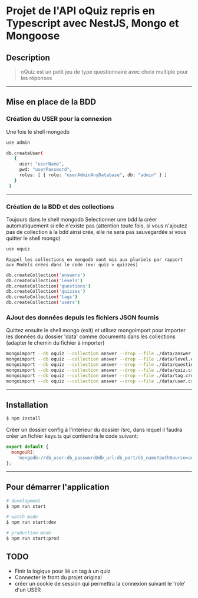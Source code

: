 # Projet de l'API oQuiz repris en Typescript avec NestJS, Mongo et Mongoose

## Description

> oQuiz est un petit jeu de type questionnaire avec choix multiple pour les réponses

---

## Mise en place de la BDD

### Création du USER pour la connexion

Une fois le shell mongodb

```bash
use admin

db.createUser(
   {
     user: "userName",
     pwd: "userPassword",
     roles: [ { role: "userAdminAnyDatabase", db: "admin" } ]
   }
 )

```

---

### Création de la BDD et des collections

Toujours dans le shell mongodb
Selectionner une bdd la créer automatiquement si elle n'existe pas (attention toute fois, si vous n'ajoutez pas de collection à la bdd ainsi crée, elle ne sera pas sauvegardée si vous quitter le shell mongo)

```bash
use oquiz
```

`Rappel les collections en mongodb sont mis aux pluriels par rapport aux Models crées dans le code (ex: quiz > quizzes)`

```bash
db.createCollection('answers')
db.createCollection('levels')
db.createCollection('questions')
db.createCollection('quizzes')
db.createCollection('tags')
db.createCollection('users')
```

### AJout des données depuis les fichiers JSON fournis

Quittez ensuite le shell mongo (exit) et utlisez mongoimport pour importer les données du dossier 'data' comme documents dans les collections (adapter le chemin du fichier à importer)

```bash
mongoimport --db oquiz --collection answer --drop --file ./data/answer.crud.json
mongoimport --db oquiz --collection answer --drop --file ./data/level.crud.json
mongoimport --db oquiz --collection answer --drop --file ./data/question.crud.json
mongoimport --db oquiz --collection answer --drop --file ./data/quiz.crud.json
mongoimport --db oquiz --collection answer --drop --file ./data/tag.crud.json
mongoimport --db oquiz --collection answer --drop --file ./data/user.crud.json
```

---

## Installation

```bash
$ npm install
```

Créer un dossier config à l'intérieur du dossier /src, dans lequel il faudra créer un fichier keys.ts qui contiendra le code suivant:

```javascript
export default {
  mongoURI:
    'mongodb://db_user:db_password@db_url:db_port/db_name?authSource=admin',
};
```

---

## Pour démarrer l'application

```bash
# development
$ npm run start

# watch mode
$ npm run start:dev

# production mode
$ npm run start:prod
```

## TODO

- Finir la logique pour lié un tag à un quiz
- Connecter le front du projet original
- créer un cookie de session qui permettra la connexion suivant le 'role' d'un USER
